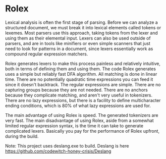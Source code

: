 # Rolex

Lexical analysis is often the first stage of parsing. Before we can analyze a structured document, we must break it into lexical elements called tokens or lexemes. Most parsers use this approach, taking tokens from the lexer and using them as their elemental input. Lexers can also be used outside of parsers, and are in tools like minifiers or even simple scanners that just need to look for patterns in a document, since lexers essentially work as compound regular expression matchers.

Rolex generates lexers to make this process painless and relatively intuitive, both in terms of defining them and using them. The code Rolex generates uses a simple but reliably fast DFA algorithm. All matching is done in linear time. There are no potentially quadratic time expressions you can feed it since it doesn't backtrack. The regular expressions are simple. There are no capturing groups because they are not needed. There are no anchors because they complicate matching, and aren't very useful in tokenizers. There are no lazy expressions, but there is a facility to define multicharacter ending conditions, which is 80% of what lazy expressions are used for.

The main advantage of using Rolex is speed. The generated tokenizers are very fast. The main disadvantage of using Rolex, aside from a somewhat limited regular expression syntax, is the time it can take to generate complicated lexers. Basically you pay for the performance of Rolex upfront, during the build.

Note: This project uses deslang.exe to build. Deslang is here https://github.com/codewitch-honey-crisis/Deslang
